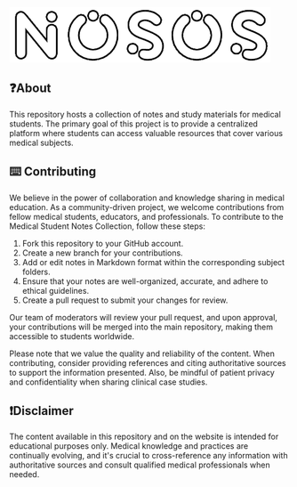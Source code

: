 ![|275](z_attachments/logo5.png)

## ❓About

This repository hosts a collection of notes and study materials for medical students. The primary goal of this project is to provide a centralized platform where students can access valuable resources that cover various medical subjects.

## ⌨️ Contributing

We believe in the power of collaboration and knowledge sharing in medical education. As a community-driven project, we welcome contributions from fellow medical students, educators, and professionals. To contribute to the Medical Student Notes Collection, follow these steps:

1. Fork this repository to your GitHub account.
2. Create a new branch for your contributions.
3. Add or edit notes in Markdown format within the corresponding subject folders.
4. Ensure that your notes are well-organized, accurate, and adhere to ethical guidelines.
5. Create a pull request to submit your changes for review.

Our team of moderators will review your pull request, and upon approval, your contributions will be merged into the main repository, making them accessible to students worldwide.

Please note that we value the quality and reliability of the content. When contributing, consider providing references and citing authoritative sources to support the information presented. Also, be mindful of patient privacy and confidentiality when sharing clinical case studies.

## ❗Disclaimer

The content available in this repository and on the website is intended for educational purposes only. Medical knowledge and practices are continually evolving, and it's crucial to cross-reference any information with authoritative sources and consult qualified medical professionals when needed.
